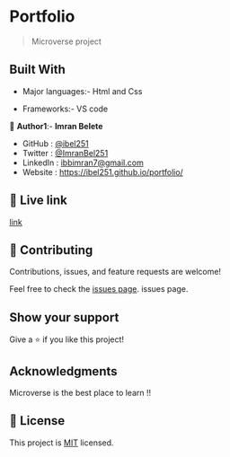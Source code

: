 # Portfolio

> Microverse project

## Built With

- Major languages:- Html and Css

- Frameworks:- VS code

👤 **Author1**:- **Imran Belete**

- GitHub : [@ibel251](https://github.com/githubhandle)
- Twitter : [@ImranBel251](https://twitter.com/twitterhandle)
- LinkedIn : [ibbimran7@gmail.com](https://linkedin.com/in/linkedinhandle)
- Website : https://ibel251.github.io/portfolio/

## 🤝 Live link
[link]( https://ibel251.github.io/portfolio/)
## 🤝 Contributing

Contributions, issues, and feature requests are welcome!

Feel free to check the [issues page](../../issues/). issues page. 


## Show your support

Give a ⭐️ if you like this project!



## Acknowledgments

Microverse is the best place to learn !!



## 📝 License

This project is [MIT](./MIT.md) licensed.

